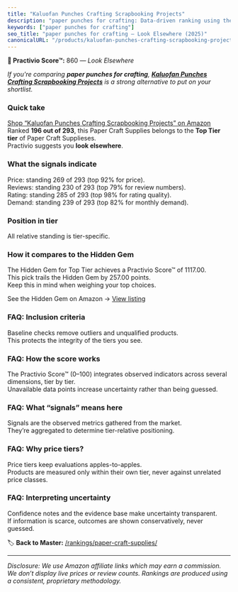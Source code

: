 ```yaml
---
title: "Kaluofan Punches Crafting Scrapbooking Projects"
description: "paper punches for crafting: Data-driven ranking using the Practivio Score™. Positioned by quality, value, demand, findability, momentum."
keywords: ["paper punches for crafting"]
seo_title: "paper punches for crafting — Look Elsewhere (2025)"
canonicalURL: "/products/kaluofan-punches-crafting-scrapbooking-projects-B0D3F9JD1F/"
---
```


**🚫 Practivio Score™:** 860 — _Look Elsewhere_


*If you're comparing **paper punches for crafting**, **[Kaluofan Punches Crafting Scrapbooking Projects](https://www.amazon.com/dp/B0D3F9JD1F?tag=practivio-20)** is a strong alternative to put on your shortlist.*
### Quick take
[Shop “Kaluofan Punches Crafting Scrapbooking Projects” on Amazon](https://www.amazon.com/dp/B0D3F9JD1F?tag=practivio-20)
Ranked **196 out of 293**, this Paper Craft Supplies belongs to the **Top Tier tier** of Paper Craft Supplieses.  
Practivio suggests you **look elsewhere**.

### What the signals indicate
Price: standing 269 of 293 (top 92% for price).  
Reviews: standing 230 of 293 (top 79% for review numbers).  
Rating: standing 285 of 293 (top 98% for rating quality).  
Demand: standing 239 of 293 (top 82% for monthly demand).

### Position in tier
All relative standing is tier-specific.

### How it compares to the Hidden Gem
The Hidden Gem for Top Tier achieves a Practivio Score™ of 1117.00.  
This pick trails the Hidden Gem by 257.00 points.  
Keep this in mind when weighing your top choices.  

See the Hidden Gem on Amazon → [View listing](https://www.amazon.com/dp/B079KL4C91?tag=practivio-20)

### FAQ: Inclusion criteria
Baseline checks remove outliers and unqualified products.  
This protects the integrity of the tiers you see.

### FAQ: How the score works
The Practivio Score™ (0–100) integrates observed indicators across several dimensions, tier by tier.  
Unavailable data points increase uncertainty rather than being guessed.

### FAQ: What “signals” means here
Signals are the observed metrics gathered from the market.  
They’re aggregated to determine tier-relative positioning.

### FAQ: Why price tiers?
Price tiers keep evaluations apples-to-apples.  
Products are measured only within their own tier, never against unrelated price classes.

### FAQ: Interpreting uncertainty
Confidence notes and the evidence base make uncertainty transparent.  
If information is scarce, outcomes are shown conservatively, never guessed.


🏷️ **Back to Master:** [/rankings/paper-craft-supplies/](/rankings/paper-craft-supplies/)

---
_Disclosure: We use Amazon affiliate links which may earn a commission. We don’t display live prices or review counts. Rankings are produced using a consistent, proprietary methodology._
